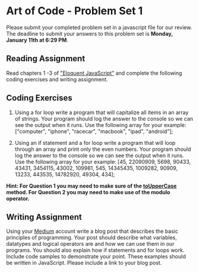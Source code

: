 # Art of Code - Problem Set 1

Please submit your completed problem set in a javascript file for our review. The deadline to submit your answers to this problem set is **Monday, January 11th at 6:29 PM**.

## Reading Assignment
Read chapters 1 -3 of ["Eloquent JavaScript"](http://eloquentjavascript.net/) and complete the following coding exercises and writing assignment.

## Coding Exercises 

1) Using a for loop write a program that will capitalize all items in an array of strings. Your program should log the answer to the console so we can see the output when it runs. Use the following array for your example: ["computer", "iphone", "racecar", "macbook", "ipad", "android"];

2) Using an if statement and a for loop write a program that will loop through an array and print only the even numbers. Your program should log the answer to the console so we can see the output when it runs. Use the following array for your example: [45, 22090909, 5698, 90433, 43431, 3454115, 43002, 109981, 545, 14345435, 1009282, 90909, 13233, 443535, 14782920, 49304, 434];

**Hint: For Question 1 you may need to make sure of the [toUpperCase](https://developer.mozilla.org/en-US/docs/Web/JavaScript/Reference/Global_Objects/String/toUpperCase) method. For Question 2 you may need to make use of the modulo operator.**


## Writing Assignment
Using your [Medium](https://medium.com/) account write a blog post that describes the basic principles of programming. Your post should describe what variables, datatypes and logical operators are and how we can use them in our programs. You should also explain how if statements and for loops work. Include code samples to demonstrate your point. These examples should be written in JavaScript. Please include a link to your blog post.
